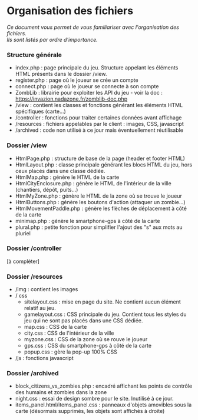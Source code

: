 # Organisation des fichiers
*Ce document vous permet de vous familiariser avec l'organisation des fichiers.  
Ils sont listés par ordre d'importance.*

### Structure générale
* index.php : page principale du jeu. Structure appelant les éléments HTML présents dans le dossier /view.
* register.php : page où le joueur se crée un compte
* connect.php : page où le joueur se connecte à son compte
* ZombLib : librairie pour exploiter les API du jeu - voir la doc : https://invazion.nadazone.fr/zomblib-doc.php
* /view : contient les classes et fonctions générant les éléments HTML spécifiques (carte...)
* /controller : fonctions pour traiter certaines données avant affichage
* /resources : fichiers appelables par le client : images, CSS, javascript
* /archived : code non utilisé à ce jour mais éventuellement réutilisable

### Dossier /view
* HtmlPage.php : structure de base de la page (header et footer HTML)
* HtmlLayout.php : classe principale générant les blocs HTML du jeu, hors ceux placés dans une classe dédiée.
* HtmlMap.php : génère le HTML de la carte
* HtmlCityEnclosure.php : génère le HTML de l'intérieur de la ville (chantiers, dépôt, puits...)
* HtmlMyZone.php : génère le HTML de la zone où se trouve le joueur
* HtmlButtons.php : génère les boutons d'action (attaquer un zombie...)
* HtmlMovementPaddle.php : génère les flèches de déplacement à côté de la carte
* minimap.php : génère le smartphone-gps à côté de la carte
* plural.php : petite fonction pour simplifier l'ajout des "s" aux mots au pluriel

### Dossier /controller
[à compléter]

### Dossier /resources
* /img : contient les images
* / css
  * sitelayout.css : mise en page du site. Ne contient aucun élément relatif au jeu.
  * gamelayout.css : CSS principale du jeu. Contient tous les styles du jeu qui ne sont pas placés dans une CSS dédiée.
  * map.css : CSS de la carte
  * city.css : CSS de l'intérieur de la ville
  * myzone.css : CSS de la zone où se rouve le joueur
  * gps.css : CSS du smartphone-gps à côté de la carte
  * popup.css : gère la pop-up 100% CSS
* /js : fonctions javascript

### Dossier /archived
  * block_citizens_vs_zombies.php : encadré affichant les points de contrôle des humains et zombies dans la zone
  * night.css : essai de design sombre pour le site. Inutilisé à ce jour.
  * items_panel.html/items_panel.css : panneaux d'objets amovibles sous la carte
                      (désormais supprimés, les objets sont affichés à droite)
